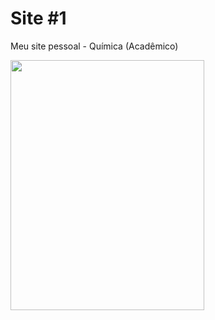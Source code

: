 # Site #1
<p>Meu site pessoal - Química (Acadêmico)</p>
<img src="https://raw.githubusercontent.com/tonipsantos/site-pessoal/master/imagens/lab.jpg" alt:="Antoniel Santos" width="310px" height="400px"/>
